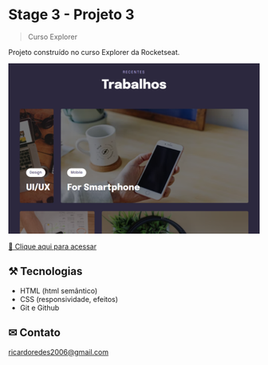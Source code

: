 # Stage 3 - Projeto 3

>Curso Explorer


Projeto construído no curso Explorer da Rocketseat.

![preview](./.github/preview.png)



[ 🔗 Clique aqui para acessar](https://ricardojcosta.github.io/explorer_stage3_projeto3/)


## ⚒ Tecnologias

  - HTML (html semântico)
  - CSS (responsividade, efeitos)
  - Git e Github

## ✉ Contato

ricardoredes2006@gmail.com
  